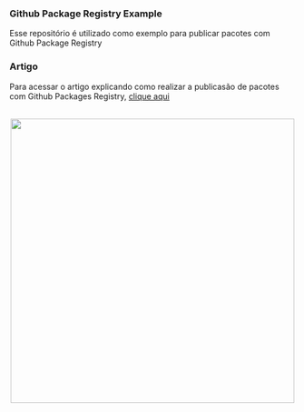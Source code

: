 ### Github Package Registry Example

Esse repositório é utilizado como exemplo para publicar pacotes com Github Package Registry

### Artigo
Para acessar o artigo explicando como realizar a publicasão de pacotes com Github Packages Registry, [clique aqui](https://github.com/ederfmatos/github-package-registry-example)
<br>
<br>

<p align="center">
<img src='https://media.giphy.com/media/AeWoyE3ZT90YM/source.gif' width='500"'>
</p>
